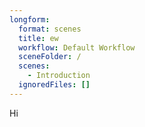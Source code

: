 ```yaml
---
longform:
  format: scenes
  title: ew
  workflow: Default Workflow
  sceneFolder: /
  scenes:
    - Introduction
  ignoredFiles: []
---
```

Hi